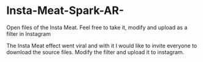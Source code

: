 # Insta-Meat-Spark-AR-
Open files of the Insta Meat. Feel free to take it, modify and upload as a filter in Instagram

The Insta Meat effect went viral and with it I would like to invite everyone to download the source files. Modify the filter and upload it to instagram.



